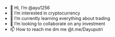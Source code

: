- 👋 Hi, I’m @ayu1256
- 👀 I’m interested in cryptocurrency
- 🌱 I’m currently learning everything about trading
- 💞️ I’m looking to collaborate on any investment
- 📫 How to reach me dm me @t.me/Dayuputri

<!---
ayu1256/ayu1256 is a ✨ special ✨ repository because its `README.md` (this file) appears on your GitHub profile.
You can click the Preview link to take a look at your changes.
--->

